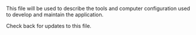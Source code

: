 This file will be used to describe the tools and computer configuration used to develop and maintain the application.

Check back for updates to this file.
